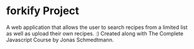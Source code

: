 # forkify Project

A web application that allows the user to search recipes from a limited list as well as upload their own recipes. :)
Created along with The Complete Javascript Course by Jonas Schmedtmann.
